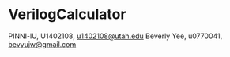 # VerilogCalculator

PINNI-lU, U1402108, u1402108@utah.edu
Beverly Yee, u0770041, bevyujw@gmail.com
